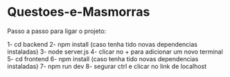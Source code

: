 # Questoes-e-Masmorras

Passo a passo para ligar o projeto:

1- cd backend
2- npm install (caso tenha tido novas dependencias instaladas)
3- node server.js
4- clicar no + para adicionar um novo terminal
5- cd frontend
6- npm install (caso tenha tido novas dependencias instaladas)
7- npm run dev
8- segurar ctrl e clicar no link de localhost